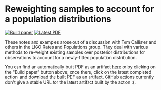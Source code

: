 # Reweighting samples to account for a population distributions

[![Build paper](https://github.com/farr/Reweighting/actions/workflows/build_paper.yml/badge.svg)](https://github.com/farr/Reweighting/actions/workflows/build_paper.yml) [![Latest PDF](https://img.shields.io/badge/PDF-latest-orange.svg?style=flat)](https://github.com/farr/Reweighting/blob/master-pdf/note/reweighting.pdf)

These notes and examples arose out of a discussion with Tom Callister and others
in the LIGO Rates and Populations group.  They deal with various methods to
re-weight existing samples over posterior distributions for observations to
account for a newly-fitted population distribution.

You can find an automatically built PDF as an artifact [here](https://github.com/farr/Reweighting/actions/build_paper.yml) or by clicking on the "Build paper" button above; once there, click on the latest completed action, and download the built PDF as an artifact.  GitHub actions currently don't give a stable URL for the latest artifact built by the action :(.
